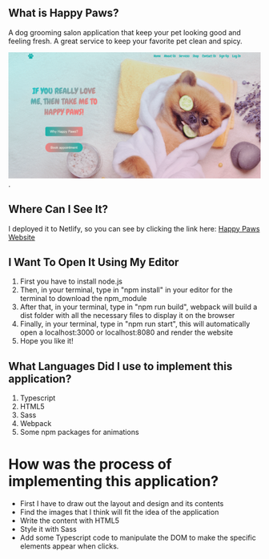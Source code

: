 ## What is Happy Paws?
A dog grooming salon application that keep your pet looking good and feeling fresh. A great service to keep your favorite pet clean and spicy.

![Happy Paws image](https://github.com/hungle2396/Happy-Paws/blob/main/src/img/HappyPaws_pic_github.png).

## Where Can I See It?
I deployed it to Netlify, so you can see by clicking the link here: [Happy Paws Website](https://happypaws96.netlify.app/)

## I Want To Open It Using My Editor
1. First you have to install node.js
2. Then, in your terminal, type in "npm install" in your editor for the terminal to download the npm_module
3. After that, in your terminal, type in "npm run build", webpack will build a dist folder with all the necessary files to display it on the browser
4. Finally, in your terminal, type in "npm run start", this will automatically open a localhost:3000 or localhost:8080 and render the website
5. Hope you like it!

## What Languages Did I use to implement this application?
1. Typescript
2. HTML5
3. Sass
4. Webpack
5. Some npm packages for animations

# How was the process of implementing this application?
- First I have to draw out the layout and design and its contents
- Find the images that I think will fit the idea of the application
- Write the content with HTML5
- Style it with Sass
- Add some Typescript code to manipulate the DOM to make the specific elements appear when clicks.

